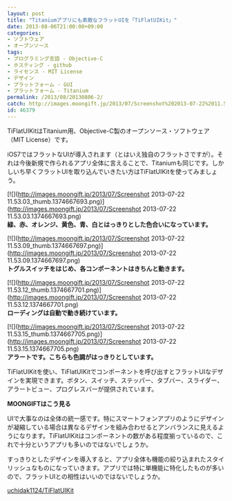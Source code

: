 ```yaml
---
layout: post
title: "Titaniumアプリにも素敵なフラットUIを「TiFlatUIKit」"
date: 2013-08-06T21:00:00+09:00
categories:
- ソフトウェア
- オープンソース
tags: 
- プログラミング言語 - Objective-C
- ホスティング - github
- ライセンス - MIT License
- デザイン
- プラットフォーム - GUI
- プラットフォーム - Titanium
permalink: /2013/08/20130806-2/
catch: http://images.moongift.jp/2013/07/Screenshot%202013-07-22%2011.53.12_thumb.1374667701.png
id: 46379
---
```

TiFlatUIKitはTitanium用、Objective-C製のオープンソース・ソフトウェア（MIT License）です。

  
  

iOS7ではフラットなUIが導入されます（とはいえ独自のフラットさですが）。それは今後新規で作られるアプリ全体に言えることで、Titaniumも同じです。しかしいち早くフラットUIを取り込んでいきたい方はTiFlatUIKitを使ってみましょう。

  

[![](http://images.moongift.jp/2013/07/Screenshot 2013-07-22 11.53.03_thumb.1374667693.png)](http://images.moongift.jp/2013/07/Screenshot 2013-07-22 11.53.03.1374667693.png)  
**緑、赤、オレンジ、黄色、青、白とはっきりとした色合いになっています。**

  

[![](http://images.moongift.jp/2013/07/Screenshot 2013-07-22 11.53.09_thumb.1374667697.png)](http://images.moongift.jp/2013/07/Screenshot 2013-07-22 11.53.09.1374667697.png)  
**トグルスイッチをはじめ、各コンポーネントはきちんと動きます。**

  

[![](http://images.moongift.jp/2013/07/Screenshot 2013-07-22 11.53.12_thumb.1374667701.png)](http://images.moongift.jp/2013/07/Screenshot 2013-07-22 11.53.12.1374667701.png)  
**ローディングは自動で動き続けています。**

  

[![](http://images.moongift.jp/2013/07/Screenshot 2013-07-22 11.53.15_thumb.1374667705.png)](http://images.moongift.jp/2013/07/Screenshot 2013-07-22 11.53.15.1374667705.png)  
**アラートです。こちらも色調がはっきりとしています。**

  

TiFlatUIKitを使い、TiFlatUIKitでコンポーネントを呼び出すとフラットUIなデザインを実現できます。ボタン、スイッチ、ステッパー、タブバー、スライダー、アラートビュー、プログレスバーが提供されています。

  
  
  

**MOONGIFTはこう見る**

  

UIで大事なのは全体の統一感です。特にスマートフォンアプリのようにデザインが凝縮している場合は異なるデザインを組み合わせるとアンバランスに見えるようになります。TiFlatUIKitはコンポーネントの数がある程度揃っているので、これで十分というアプリも多いのではないでしょうか。

  

すっきりとしたデザインを導入すると、アプリ全体も機能の絞り込まれたスタイリッシュなものになっていきます。アプリでは特に単機能に特化したものが多いので、フラットUIとの相性はいいのではないでしょうか。

  
  

[uchidak1124/TiFlatUIKit](https://github.com/uchidak1124/TiFlatUIKit)

